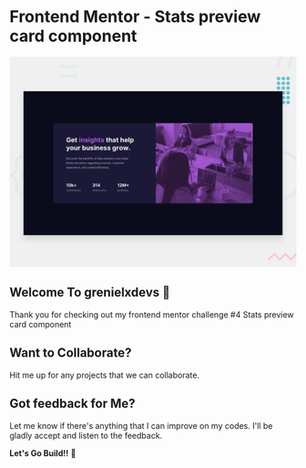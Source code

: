 # Frontend Mentor - Stats preview card component

![Design preview for the Stats preview card component coding challenge](./design/desktop-preview.jpg)

## Welcome To grenielxdevs 👋

Thank you for checking out my frontend mentor challenge #4 Stats preview card component

## Want to Collaborate?

Hit me up for any projects that we can collaborate.

## Got feedback for Me?

Let me know if there's anything that I can improve on my codes. I'll be gladly accept and listen to the feedback.

**Let's Go Build!!** 🚀